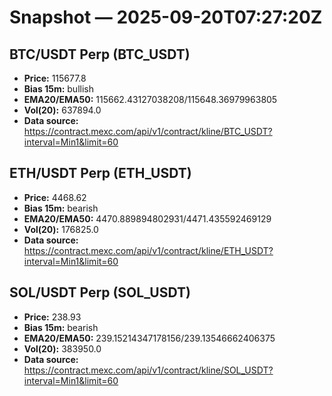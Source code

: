 # Snapshot — 2025-09-20T07:27:20Z

## BTC/USDT Perp (BTC_USDT)
- **Price:** 115677.8
- **Bias 15m:** bullish
- **EMA20/EMA50:** 115662.43127038208/115648.36979963805
- **Vol(20):** 637894.0
- **Data source:** https://contract.mexc.com/api/v1/contract/kline/BTC_USDT?interval=Min1&limit=60

## ETH/USDT Perp (ETH_USDT)
- **Price:** 4468.62
- **Bias 15m:** bearish
- **EMA20/EMA50:** 4470.889894802931/4471.435592469129
- **Vol(20):** 176825.0
- **Data source:** https://contract.mexc.com/api/v1/contract/kline/ETH_USDT?interval=Min1&limit=60

## SOL/USDT Perp (SOL_USDT)
- **Price:** 238.93
- **Bias 15m:** bearish
- **EMA20/EMA50:** 239.15214347178156/239.13546662406375
- **Vol(20):** 383950.0
- **Data source:** https://contract.mexc.com/api/v1/contract/kline/SOL_USDT?interval=Min1&limit=60
